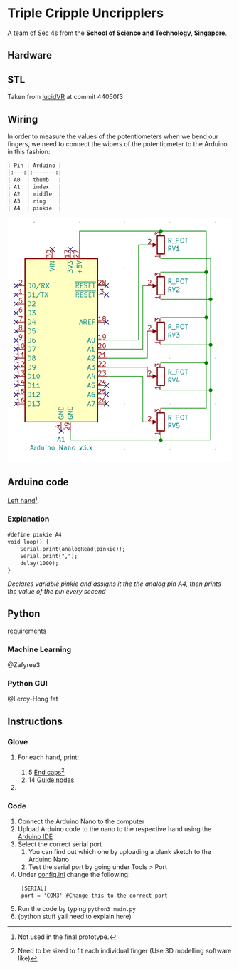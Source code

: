 # Triple Cripple Uncripplers

A team of Sec 4s from the **School of Science and Technology, Singapore**.

## Hardware

## STL

Taken from [lucidVR](https://github.com/LucidVR/lucidgloves/tree/44050f3c9a5da6cbe2278d66de1696ce95ae12e5) at commit 44050f3

## Wiring

In order to measure the values of the potentiometers when we bend our fingers, we need to connect the wipers of the potentiometer to the Arduino in this fashion:

    | Pin | Arduino |
    |:---:|:-------:|
    | A0  | thumb   |
    | A1  | index   |
    | A2  | middle  |
    | A3  | ring    |
    | A4  | pinkie  |

![](hardware/electronics/image.png)

## Arduino code

[Left hand](/arduino/nano/nano.ino)[^right].

### Explanation

```Arduino
#define pinkie A4
void loop() {
    Serial.print(analogRead(pinkie));
    Serial.print(",");
    delay(1000);
}
```

_Declares variable pinkie and assigns it the the analog pin A4, then prints the value of the pin every second_

## Python

[requirements](requirements.txt)

### Machine Learning

@Zafyree3

### Python GUI

@Leroy-Hong fat

## Instructions

### Glove

1. For each hand, print:

   1. 5 [End caps](hardware/stl/Prot3_EndCap.STL)[^endcap]
   2. 14 [Guide nodes](hardware/stl/Prot3_EndCap.STL)

2.

### Code

1. Connect the Arduino Nano to the computer
2. Upload Arduino code to the nano to the respective hand using the [Arduino IDE](https://www.arduino.cc/en/software)
3. Select the correct serial port
   1. You can find out which one by uploading a blank sketch to the Arduino Nano
   2. Test the serial port by going under Tools > Port
4. Under [config.ini](config.ini) change the following:
   ```
    [SERIAL]
    port = 'COM3' #Change this to the correct port
   ```
5. Run the code by typing `python3 main.py`
6. \(python stuff yall need to explain here)

[^right]: Not used in the final prototype.
[^endcap]: Need to be sized to fit each individual finger (Use 3D modelling software like)
